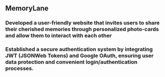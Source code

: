 ## MemoryLane

### Developed a user-friendly website that invites users to share their cherished memories through personalized photo-cards and allow them to interact with each other

### Established a secure authentication system by integrating JWT (JSONWeb Tokens) and Google OAuth, ensuring user data protection and convenient login/authentication processes.
